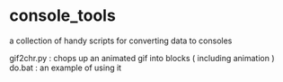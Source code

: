 # console_tools
a collection of handy scripts for converting data to consoles

gif2chr.py  : chops up an animated gif into blocks ( including animation ) 
do.bat      : an example of using it 

